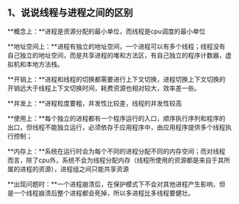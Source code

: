 ## 1、说说线程与进程之间的区别

**概念上：**进程是资源分配的最小单位，而线程是cpu调度的最小单位

**地址空间上：**进程有独立的地址空间，一个进程可以有多个线程；线程没有自己独立的地址空间，而是共享进程的堆和方法区，有自己独立的程序计数器，虚拟机和本地方法栈。

**开销上：**进程和线程的切换都需要进行上下文切换，进程切换上下文切换的开销远大于线程上下文切换时间，耗费资源也相对较大，效率差一些。

**并发上：**进程粒度要粗，并发性比较差，线程的并发性较高

**使用上：**每个独立的进程都有一个程序运行的入口，顺序执行序列和程序的出口，但线程不能独立运行，必须依存于应用程序中，由应用程序提供多个线程执行控制；

**内存上：**系统在运行时会为每个不同的进程分配不同的内存空间；而对线程而言，除了cpu外，系统不会为线程分配内存（线程所使用的资源都是来自于其所属的进程的资源），进程组之间只能共享资源

**出现问题时：**一个进程崩溃后，在保护模式下不会对其他进程产生影响，但是一个线程崩溃后整个进程都会死掉，所以多进程比多线程要健壮。

